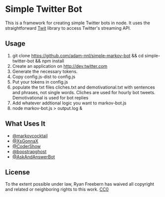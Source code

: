# Simple Twitter Bot

This is a framework for creating simple Twitter bots in node. It uses the
straightforward [Twit](https://github.com/ttezel/twit) library to access
Twitter's streaming API.

## Usage
1. git clone https://github.com/adam-nnl/simple-markov-bot && cd simple-twitter-bot && npm install
2. Create an application on http://dev.twitter.com
3. Generate the necessary tokens.
4. Copy config.js-dist to config.js
5. Put your tokens in config.js
6. populate the txt files cliches.txt and demotivational.txt with sentences and phrases, not single words. Cliches are used for hourly bot tweets. Demotivational is used for bot replies
7. Add whatever addtional logic you want to markov-bot.js
8. node markov-bot.js > output.log &

## What Uses It
* [@markovcocktail](http://twitter.com/markovcocktail)
* [@XsGonnaX](http://twitter.com/xsgonnax)
* [@CoderShow](http://twitter.com/codershow)
* [@boostrapghost](http://twitter.com/boostrapghost)
* [@AskAndAnswerBot](http://twitter.com/askandanswerbot)

## License

To the extent possible under law, Ryan Freebern has waived all copyright and
related or neighboring rights to this work. [CC0](http://creativecommons.org/publicdomain/zero/1.0/)
